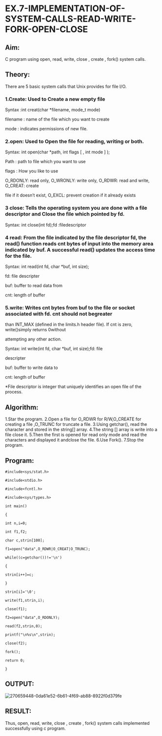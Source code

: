 # EX.7-IMPLEMENTATION-OF-SYSTEM-CALLS-READ-WRITE-FORK-OPEN-CLOSE
## Aim:

C program using open, read, write, close , create , fork() system calls.
## Theory:

There are 5 basic system calls that Unix provides for file I/O.
### 1.Create: Used to Create a new empty file

Syntax :int creat(char *filename, mode_t mode)

filename : name of the file which you want to create

mode : indicates permissions of new file.
### 2.open: Used to Open the file for reading, writing or both.

Syntax: int open(char *path, int flags [ , int mode ] );

Path : path to file which you want to use

flags : How you like to use

O_RDONLY: read only, O_WRONLY: write only, O_RDWR: read and write, O_CREAT: create

file if it doesn’t exist, O_EXCL: prevent creation if it already exists
### 3 close: Tells the operating system you are done with a file descriptor and Close the file which pointed by fd.

Syntax: int close(int fd);fd :filedescriptor
### 4 read: From the file indicated by the file descriptor fd, the read() function reads cnt bytes of input into the memory area indicated by buf. A successful read() updates the access time for the file.

Syntax: int read(int fd, char *buf, int size);

fd: file descripter

buf: buffer to read data from

cnt: length of buffer
### 5.write: Writes cnt bytes from buf to the file or socket associated with fd. cnt should not begreater

than INT_MAX (defined in the limits.h header file). If cnt is zero, write()simply returns 0without

attempting any other action.

Syntax: int write(int fd, char *buf, int size);fd: file

descripter

buf: buffer to write data to

cnt: length of buffer

*File descriptor is integer that uniquely identifies an open file of the process.
## Algorithm:
1.Star the program.
2.Open a file for O_RDWR for R/W,O_CREATE for creating a file ,O_TRUNC for truncate a file.
3.Using getchar(), read the character and stored in the string[] array.
4.The string [] array is write into a file close it.
5.Then the first is opened for read only mode and read the characters and displayed it andclose the file.
6.Use Fork().
7.Stop the program.
## Program:
```
#include<sys/stat.h>

#include<stdio.h>

#include<fcntl.h>

#include<sys/types.h>

int main()

{

int n,i=0;

int f1,f2;

char c,strin[100];

f1=open("data",O_RDWR|O_CREAT|O_TRUNC);

while((c=getchar())!='\n')

{

strin[i++]=c;

}

strin[i]='\0';

write(f1,strin,i);

close(f1);

f2=open("data",O_RDONLY);

read(f2,strin,0);

printf("\n%s\n",strin);

close(f2);

fork();

return 0;

}
```
## OUTPUT:
![270659448-0da61e52-6b61-4f69-ab88-8922f0d379fe](https://github.com/Jeevithha/EX.7-IMPLEMENTATION-OF-SYSTEM-CALLS-READ-WRITE-FORK-OPEN-CLOSE/assets/123623197/6e9b75f0-959a-40a1-baa1-12ea2f52536d)
## RESULT:
Thus, open, read, write, close , create , fork() system calls implemented successfully using c program.
